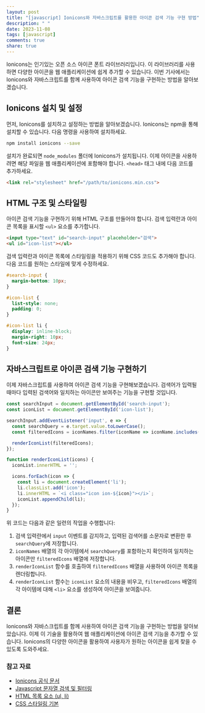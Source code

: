 ```yaml
---
layout: post
title: "[javascript] Ionicons와 자바스크립트를 활용한 아이콘 검색 기능 구현 방법"
description: " "
date: 2023-11-08
tags: [javascript]
comments: true
share: true
---
```


Ionicons는 인기있는 오픈 소스 아이콘 폰트 라이브러리입니다. 이 라이브러리를 사용하면 다양한 아이콘을 웹 애플리케이션에 쉽게 추가할 수 있습니다. 이번 기사에서는 Ionicons와 자바스크립트를 함께 사용하여 아이콘 검색 기능을 구현하는 방법을 알아보겠습니다.

## Ionicons 설치 및 설정

먼저, Ionicons를 설치하고 설정하는 방법을 알아보겠습니다. Ionicons는 npm을 통해 설치할 수 있습니다. 다음 명령을 사용하여 설치하세요.

```bash
npm install ionicons --save
```

설치가 완료되면 `node_modules` 폴더에 Ionicons가 설치됩니다. 이제 아이콘을 사용하려면 해당 파일을 웹 애플리케이션에 포함해야 합니다. `<head>` 태그 내에 다음 코드를 추가하세요.

```html
<link rel="stylesheet" href="/path/to/ionicons.min.css">
```

## HTML 구조 및 스타일링

아이콘 검색 기능을 구현하기 위해 HTML 구조를 만들어야 합니다. 검색 입력란과 아이콘 목록을 표시할 `<ul>` 요소를 추가합니다.

```html
<input type="text" id="search-input" placeholder="검색">
<ul id="icon-list"></ul>
```

검색 입력란과 아이콘 목록에 스타일링을 적용하기 위해 CSS 코드도 추가해야 합니다. 다음 코드를 원하는 스타일에 맞게 수정하세요.

```css
#search-input {
  margin-bottom: 10px;
}

#icon-list {
  list-style: none;
  padding: 0;
}

#icon-list li {
  display: inline-block;
  margin-right: 10px;
  font-size: 24px;
}
```

## 자바스크립트로 아이콘 검색 기능 구현하기

이제 자바스크립트를 사용하여 아이콘 검색 기능을 구현해보겠습니다. 검색어가 입력될 때마다 입력된 검색어와 일치하는 아이콘만 보여주는 기능을 구현할 것입니다.

```javascript
const searchInput = document.getElementById('search-input');
const iconList = document.getElementById('icon-list');

searchInput.addEventListener('input', e => {
  const searchQuery = e.target.value.toLowerCase();
  const filteredIcons = iconNames.filter(iconName => iconName.includes(searchQuery));

  renderIconList(filteredIcons);
});

function renderIconList(icons) {
  iconList.innerHTML = '';

  icons.forEach(icon => {
    const li = document.createElement('li');
    li.classList.add('icon');
    li.innerHTML = `<i class="icon ion-${icon}"></i>`;
    iconList.appendChild(li);
  });
}
```

위 코드는 다음과 같은 일련의 작업을 수행합니다:

1. 검색 입력란에서 `input` 이벤트를 감지하고, 입력된 검색어를 소문자로 변환한 후 `searchQuery`에 저장합니다.
2. `iconNames` 배열의 각 아이템에서 `searchQuery`를 포함하는지 확인하여 일치하는 아이콘만 `filteredIcons` 배열에 저장합니다.
3. `renderIconList` 함수를 호출하여 `filteredIcons` 배열을 사용하여 아이콘 목록을 렌더링합니다.
4. `renderIconList` 함수는 `iconList` 요소의 내용을 비우고, `filteredIcons` 배열의 각 아이템에 대해 `<li>` 요소를 생성하여 아이콘을 보여줍니다.

## 결론

Ionicons와 자바스크립트를 함께 사용하여 아이콘 검색 기능을 구현하는 방법을 알아보았습니다. 이제 이 기술을 활용하여 웹 애플리케이션에 아이콘 검색 기능을 추가할 수 있습니다. Ionicons의 다양한 아이콘을 활용하여 사용자가 원하는 아이콘을 쉽게 찾을 수 있도록 도와주세요.

### 참고 자료

- [Ionicons 공식 문서](https://ionic.io/ionicons)
- [Javascript 문자열 검색 및 필터링](https://www.w3schools.com/js/js_string_methods.asp)
- [HTML 목록 요소 (ul, li)](https://www.w3schools.com/html/html_lists.asp)
- [CSS 스타일링 기본](https://www.w3schools.com/css/css_howto.asp)